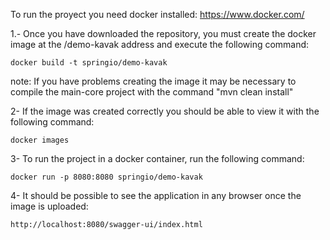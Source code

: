 To run the proyect you need docker installed: https://www.docker.com/

1.- Once you have downloaded the repository, you must create the docker image at the /demo-kavak address and execute the following command:

    docker build -t springio/demo-kavak

  note: If you have problems creating the image it may be necessary to compile the main-core project with the command "mvn clean install"

2- If the image was created correctly you should be able to view it with the following command:

    docker images

3- To run the project in a docker container, run the following command:

    docker run -p 8080:8080 springio/demo-kavak

4- It should be possible to see the application in any browser once the image is uploaded:

    http://localhost:8080/swagger-ui/index.html

